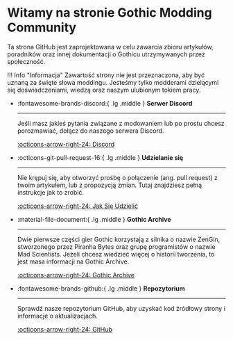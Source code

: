# Witamy na stronie Gothic Modding Community

Ta strona GitHub jest zaprojektowana w celu zawarcia zbioru artykułów, poradników oraz innej dokumentacji o Gothicu utrzymywanych przez społeczność.

!!! Info "Informacja"
    Zawartość strony nie jest przeznaczona, aby być uznaną za święte słowa moddingu. Jesteśmy tylko modderami dzielącymi się doświadczeniami, wiedzą oraz naszym ulubionym tokiem pracy.

<div class="grid cards" markdown>

-  :fontawesome-brands-discord:{ .lg .middle } __Serwer Discord__

    ---

    Jeśli masz jakieś pytania związane z modowaniem lub po prostu chcesz porozmawiać, dołącz do naszego serwera Discord.

    [:octicons-arrow-right-24: Discord](https://discord.gg/mCpS5b5SUY)


-  :octicons-git-pull-request-16:{ .lg .middle } __Udzielanie się__

    ---

    Nie krępuj się, aby otworzyć prośbę o połączenie (ang. pull request) z twoim artykułem, lub z propozycją zmian. Tutaj znajdziesz pełną instrukcje jak to zrobić.

    [:octicons-arrow-right-24: Jak Się Udzielić](contribute/index.md)

-  :material-file-document:{ .lg .middle } __Gothic Archive__

    ---

    Dwie pierwsze części gier Gothic korzystają z silnika o nazwie ZenGin, stworzonego przez Piranha Bytes oraz grupę programistów o nazwie Mad Scientists. Jeżeli chcesz wiedzieć więcej o historii tworzenia, to jest masa informacji na Gothic Archive.

    [:octicons-arrow-right-24: Gothic Archive](https://gothicarchive.org/)



-  :fontawesome-brands-github:{ .lg .middle } __Repozytorium__

    ---

    Sprawdź nasze repozytorium GitHub, aby uzyskać kod źródłowy strony i informacje o aktualizacjach.

    [:octicons-arrow-right-24: GitHub](https://github.com/Gothic-Modding-Community/gmc/)


</div>

